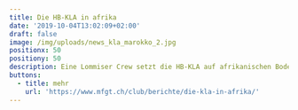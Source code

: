 ```yaml
---
title: Die HB-KLA in afrika
date: '2019-10-04T13:02:09+02:00'
draft: false
image: /img/uploads/news_kla_marokko_2.jpg
positionx: 50
positiony: 50
description: Eine Lommiser Crew setzt die HB-KLA auf afrikanischen Boden.
buttons:
  - title: mehr
    url: 'https://www.mfgt.ch/club/berichte/die-kla-in-afrika/'
---
```


